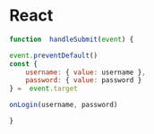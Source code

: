 

# React

```js
function  handleSubmit(event) {

event.preventDefault()
const {
	username: { value: username },
	password: { value: password }
} =  event.target

onLogin(username, password)

}
```
<!--stackedit_data:
eyJoaXN0b3J5IjpbLTQzNzIzNTA1MV19
-->
